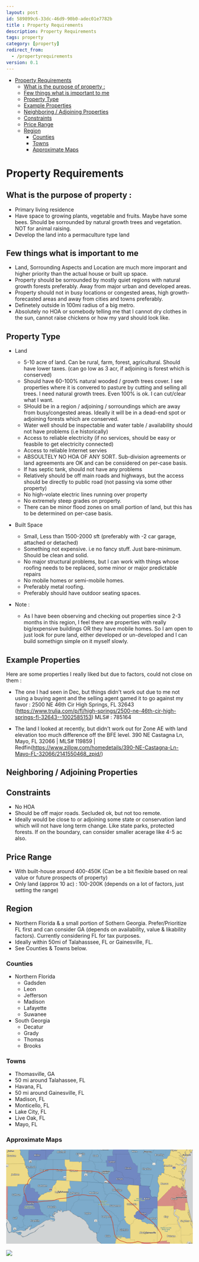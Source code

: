 ```yaml
---
layout: post
id: 589899c6-33dc-46d9-90b0-adec01e7782b
title : Property Requirements 
description: Property Requirements 
tags: property 
category: [property]
redirect_from:
  - /propertyrequirements
version: 0.1
---
```


- [Property Requirements](#property-requirements)
  - [What is the purpose of property :](#what-is-the-purpose-of-property-)
  - [Few things what is important to me](#few-things-what-is-important-to-me)
  - [Property Type](#property-type)
  - [Example Properties](#example-properties)
  - [Neighboring / Adjoining Properties](#neighboring--adjoining-properties)
  - [Constraints](#constraints)
  - [Price Range](#price-range)
  - [Region](#region)
    - [Counties](#counties)
    - [Towns](#towns)
    - [Approximate Maps](#approximate-maps)

# Property Requirements

## What is the purpose of property :
- Primary living residence
- Have space to growing plants, vegetable and fruits. Maybe have some bees. Should be sorrounded by natural growth trees and vegetation. NOT for animal raising.
- Develop the land into a permaculture type land

## Few things what is important to me
- Land, Sorrounding Aspects and Location are much more imporant and higher priority than the actual house or built up space. 
- Property should be sorrounded by mostly quiet regions with natural growth forests preferably. Away from major urban and developed areas.
- Property should not in busy locations or congested areas, high growth-forecasted areas and away from cities and towns preferably.
- Definetely outside in 100mi radius of a big metro.
- Absolutely no HOA or somebody telling me that I cannot dry clothes in the sun, cannot raise chickens or how my yard should look like.

## Property Type
- Land
  - 5-10 acre of land. Can be rural, farm, forest, agricultural. Should have lower taxes. (can go low as 3 acr, if adjoining is forest which is conserved)
  - Should have 60-100% natural wooded / growth trees cover. I see properties where it is convered to pasture by cutting and selling all trees. I need natural growth trees. Even 100% is ok. I can cut/clear what I want.
  - SHould be in a region / adjoining / sorroundings which are away from busy/congested areas. Ideally it will be in a dead-end spot or adjoining forests which are conserved. 
  - Water well should be inspectable and water table / availability should not have problems (i.e historically)
  - Access to reliable electricity (if no services, should be easy or feasbile to get electricity connected)
  - Access to reliable Internet servies
  - ABSOULTELY NO HOA OF ANY SORT. Sub-division agreements or land agreements are OK and can be considered on per-case basis.
  - If has septic tank, should not have any problems
  - Relatively should be off main roads and highways, but the access should be directly to public road (not passing via some other property)
  - No high-volate electric lines running over property 
  - No extremely steep grades on property. 
  - There can be minor flood zones on small portion of land, but this has to be determined on per-case basis.

- Built Space
  - Small, Less than 1500-2000 sft (preferably with -2 car garage, attached or detached)
  - Something not expensive. i.e no fancy stuff. Just bare-minimum. Should be clean and solid.
  - No major structural problems, but I can work with things whose roofing needs to be replaced, some minor or major predictable repairs
  - No mobile homes or semi-mobile homes. 
  - Preferably metal roofing. 
  - Preferably should have outdoor seating spaces.

- Note : 
  - As I have been observing and checking out properties since 2-3 months in this region, I feel there are properties with really big/expensive buildings OR they have mobile homes. So I am open to just look for pure land, either developed or un-developed and I can build somethign simple on it myself slowly.

## Example Properties

Here are some properties I really liked but due to factors, could not close on them : 

- The one I had seen in Dec, but things didn't work out due to me not using a buying agent and the selling agent gamed it to go against my favor : 2500 NE 46th Cir High Springs, FL 32643 (https://www.trulia.com/p/fl/high-springs/2500-ne-46th-cir-high-springs-fl-32643--1002585153) MLS# : 785164

- The land I looked at recently, but didn't work out for Zone AE with land elevation too much difference off the BFE level. 390 NE Castagna Ln, Mayo, FL 32066 | MLS# 119859 | Redfin(https://www.zillow.com/homedetails/390-NE-Castagna-Ln-Mayo-FL-32066/2141550468_zpid/)

## Neighboring / Adjoining Properties

## Constraints
- No HOA
- Should be off major roads. Secluded ok, but not too remote.
- Ideally would be close to or adjoining some state or conservation land which will not have long term change. Like state parks, protected forests. If on the boundary, can consider smaller acerage like 4-5 ac also.

## Price Range
- With built-house around 400-450K (Can be a bit flexible based on real value or future prospects of property)
- Only land (approx 10 ac) : 100-200K (depends on a lot of factors, just setting the range)

## Region
- Northern Florida & a small portion of Sothern Georgia. Prefer/Prioritize FL first and can consider GA (depends on availability, value & likability factors). Currently considering FL for tax purposes. 
- Ideally within 50mi of Talahasssee, FL or Gainesville, FL. 
- See Counties & Towns below.

### Counties
- Northern Florida
  - Gadsden
  - Leon
  - Jefferson
  - Madison
  - Lafayette
  - Suwanee
- South Georgia
  - Decatur
  - Grady
  - Thomas
  - Brooks

### Towns 
- Thomasville, GA
- 50 mi around Talahassee, FL
- Havana, FL
- 50 mi around Gainesville, FL
- Madison, FL
- Monticello, FL
- Lake City, FL
- Live Oak, FL
- Mayo, FL  

### Approximate Maps
![](PreferredRegionFLGA-Counties.png)

![](PreferredRegionFLGA-Topo_2.png)

